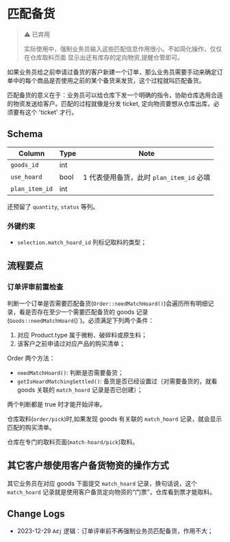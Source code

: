 # 匹配备货

> :warning: 已弃用
> 
> 实际使用中，强制业务员输入这些匹配信息作用很小。不如简化操作，仅仅在仓库取料页面
> 显示出还有库存的定向物资,提醒仓管即可。

如果业务员给之前申请过备货的客户新建一个订单，那么业务员需要手动来确定订单中的每个商品是否使用之前的某个备货来发货，这个过程就叫匹配备货。

匹配备货的意义在于：业务员可以给仓库下发一个明确的指令，协助仓库选用合适的物资发送给客户。匹配的过程就像是分发 ticket, 定向物资要想从仓库出库，必须要有这个 'ticket' 才行。


Schema
---------------------------------------------------------------------------
Column                      | Type  | Note
----------------------------|-------|-------
`goods_id`                  | int   | 
`use_hoard`                 | bool  | 1 代表使用备货，此时 `plan_item_id` 必填
`plan_item_id`              | int   |

还预留了 `quantity`, `status` 等列。

### 外键约束

- `selection.match_hoard_id` 列标记取料的类型；

流程要点
---------------------------------------------------------------------------

### 订单评审前置检查

判断一个订单是否需要匹配备货(`Order::needMatchHoard()`)会遍历所有明细记录，看是否存在至少一个需要匹配备货的 goods 记录(`Goods::needMatchHoard`()`)。必须满足下列两个条件：

1. 对应 Product.type 属于微粉、破碎料或原生料；
2. 该客户之前申请过对应产品的购买清单；

Order 两个方法：

- `needMatchHoard()`: 判断是否需要备货；
- `getIsHoardMatchingSettled()`: 备货是否已经设置过（对需要备货的，就看 goods 关联的 `match_hoard` 记录是否已创建）；

两个判断都是 true 时才能开始评审。


仓库取料(`order/pick`)时,如果发现 goods 有关联的 `match_hoard` 记录，就会显示匹配的购买清单。

仓库在专门的取料页面(`match-hoard/pick`)取料。

其它客户想使用客户备货物资的操作方式
---------------------------------------------------------------------------

其它业务员在对应 goods 下面提交 `match_hoard` 记录，换句话说，这个 `match_hoard` 记录就是使用客户备货定向物资的“门票”，仓库看到票才能取料。

Change Logs
--------------------------------------------------------------------------
- 2023-12-29 `Adj` 逻辑：订单评审前不再强制业务员匹配备货，作用不大；
